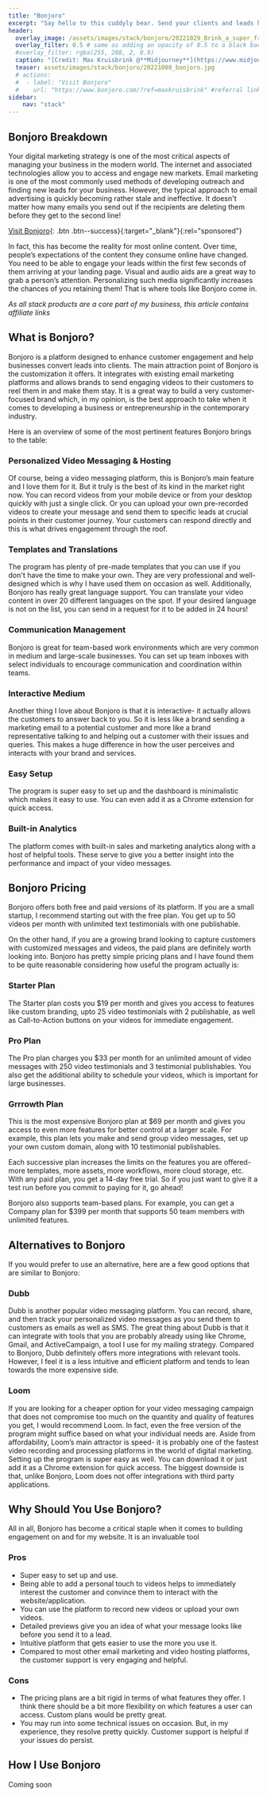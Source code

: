 ```yaml
---
title: "Bonjoro"
excerpt: "Say hello to this cuddyly bear. Send your clients and leads hyper-personalized messages, tailored for their needs at exactly the right time!"
header:
  overlay_image: /assets/images/stack/bonjoro/20221029_Brink_a_super_friendly_big_cuddly_brown_bear_with_white_round_e_821a13f3-dab4-4ac7-a4dc-bc1eb6cf4ef4_optimised.jpg
  overlay_filter: 0.5 # same as adding an opacity of 0.5 to a black background
  #overlay_filter: rgba(255, 208, 2, 0.9)
  caption: "[Credit: Max Kruisbrink @**Midjourney**](https://www.midjourney.com/home/)"
  teaser: assets/images/stack/bonjoro/20221008_bonjoro.jpg
  # actions:
  #  - label: "Visit Bonjoro"
  #    url: "https://www.bonjoro.com/?ref=maxkruisbrink" #referral link
sidebar:
    nav: "stack"
---
```


## Bonjoro Breakdown

Your digital marketing strategy is one of the most critical aspects of managing your business in the modern world. The internet and associated technologies allow you to access and engage new markets. Email marketing is one of the most commonly used methods of developing outreach and finding new leads for your business. However, the typical approach to email advertising is quickly becoming rather stale and ineffective. It doesn't matter how many emails you send out if the recipients are deleting them before they get to the second line!

[Visit Bonjoro](https://www.bonjoro.com/?ref=maxkruisbrink){: .btn .btn--success}{:target="_blank"}{:rel="sponsored"}

In fact, this has become the reality for most online content. Over time, people’s expectations of the content they consume online have changed. You need to be able to engage your leads within the first few seconds of them arriving at your landing page. Visual and audio aids are a great way to grab a person’s attention. Personalizing such media significantly increases the chances of you retaining them! That is where tools like Bonjoro come in.

>
*As all stack products are a core part of my business, this article contains affiliate links*

## What is Bonjoro?

Bonjoro is a platform designed to enhance customer engagement and help businesses convert leads into clients. The main attraction point of Bonjoro is the customization it offers. It integrates with existing email marketing platforms and allows brands to send engaging videos to their customers to reel them in and make them stay. It is a great way to build a very customer-focused brand which, in my opinion, is the best approach to take when it comes to developing a business or entrepreneurship in the contemporary industry. 

Here is an overview of some of the most pertinent features Bonjoro brings to the table:

### Personalized Video Messaging & Hosting

Of course, being a video messaging platform, this is Bonjoro’s main feature and I love them for it. But it truly is the best of its kind in the market right now. You can record videos from your mobile device or from your desktop quickly with just a single click. Or you can upload your own pre-recorded videos to create your message and send them to specific leads at crucial points in their customer journey. Your customers can respond directly and this is what drives engagement through the roof. 

### Templates and Translations

The program has plenty of pre-made templates that you can use if you don't have the time to make your own. They are very professional and well-designed which is why I have used them on occasion as well. Additionally, Bonjoro has really great language support. You can translate your video content in over 20 different languages on the spot. If your desired language is not on the list, you can send in a request for it to be added in 24 hours!

### Communication Management

Bonjoro is great for team-based work environments which are very common in medium and large-scale businesses. You can set up team inboxes with select individuals to encourage communication and coordination within teams.

### Interactive Medium

Another thing I love about Bonjoro is that it is interactive- it actually allows the customers to answer back to you. So it is less like a brand sending a marketing email to a potential customer and more like a brand representative talking to and helping out a customer with their issues and queries. This makes a huge difference in how the user perceives and interacts with your brand and services.

### Easy Setup

The program is super easy to set up and the dashboard is minimalistic which makes it easy to use. You can even add it as a Chrome extension for quick access.

### Built-in Analytics 

The platform comes with built-in sales and marketing analytics along with a host of helpful tools. These serve to give you a better insight into the performance and impact of your video messages.

## Bonjoro Pricing

Bonjoro offers both free and paid versions of its platform. If you are a small startup, I recommend starting out with the free plan. You get up to 50 videos per month with unlimited text testimonials with one publishable. 

On the other hand, if you are a growing brand looking to capture customers with customized messages and videos, the paid plans are definitely worth looking into. Bonjoro has pretty simple pricing plans and I have found them to be quite reasonable considering how useful the program actually is:

### Starter Plan

The Starter plan costs you $19 per month and gives you access to features like custom branding, upto 25 video testimonials with 2 publishable, as well as Call-to-Action buttons on your videos for immediate engagement.

### Pro Plan

The Pro plan charges you $33 per month for an unlimited amount of video messages with 250 video testimonials and 3 testimonial publishables. You also get the additional ability to schedule your videos, which is important for large businesses.

### Grrrowth Plan

This is the most expensive Bonjoro plan at $69 per month and gives you access to even more features for better control at a larger scale. For example, this plan lets you make and send group video messages, set up your own custom domain, along with 10 testimonial publishables.

Each successive plan increases the limits on the features you are offered- more templates, more assets, more workflows, more cloud storage, etc. With any paid plan, you get a 14-day free trial. So if you just want to give it a test run before you commit to paying for it, go ahead! 

Bonjoro also supports team-based plans. For example, you can get a Company plan for $399 per month that supports 50 team members with unlimited features. 

## Alternatives to Bonjoro

If you would prefer to use an alternative, here are a few good options that are similar to Bonjoro:

### Dubb

Dubb is another popular video messaging platform. You can record, share, and then track your personalized video messages as you send them to customers as emails as well as SMS. The great thing about Dubb is that it can integrate with tools that you are probably already using like Chrome, Gmail, and ActiveCampaign, a tool I use for my mailing strategy. Compared to Bonjoro, Dubb definitely offers more integrations with relevant tools. However, I feel it is a less intuitive and efficient platform and tends to lean towards the more expensive side.

### Loom 

If you are looking for a cheaper option for your video messaging campaign that does not compromise too much on the quantity and quality of features you get, I would recommend Loom. In fact, even the free version of the program might suffice based on what your individual needs are. Aside from affordability, Loom’s main attractor is speed- it is probably one of the fastest video recording and processing platforms in the world of digital marketing. Setting up the program is super easy as well. You can download it or just add it as a Chrome extension for quick access. The biggest downside is that, unlike Bonjoro, Loom does not offer integrations with third party applications. 

## Why Should You Use Bonjoro?

All in all, Bonjoro has become a critical staple when it comes to building engagement on and for my website. It is an invaluable tool 

### Pros 
  
*	Super easy to set up and use.
*	Being able to add a personal touch to videos helps to immediately interest the customer and convince them to interact with the website/application. 
*	You can use the platform to record new videos or upload your own videos. 
*	Detailed previews give you an idea of what your message looks like before you send it to a lead.
*	Intuitive platform that gets easier to use the more you use it.
*	Compared to most other email marketing and video hosting platforms, the customer support is very engaging and helpful.

### Cons

*	The pricing plans are a bit rigid in terms of what features they offer. I think there should be a bit more flexibility on which features a user can access. Custom plans would be pretty great.
*	You may run into some technical issues on occasion. But, in my experience, they resolve pretty quickly. Customer support is helpful if your issues do persist.

## How I Use Bonjoro

> 
Coming soon

